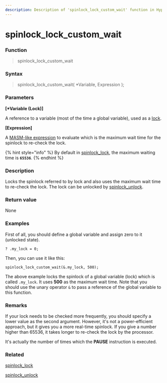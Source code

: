 ```yaml
---
description: Description of 'spinlock_lock_custom_wait' function in HyperDbg Scripts
---
```


# spinlock_lock_custom_wait

### Function

> spinlock_lock_custom_wait

### Syntax

> spinlock_lock_custom_wait( \*Variable, Expression );

### Parameters

**\[\*Variable (Lock)]**

A reference to a variable (most of the time a global variable), used as a [lock](https://en.wikipedia.org/wiki/Spinlock).

**\[Expression]**

A [MASM-like expression](https://docs.hyperdbg.org/commands/scripting-language/assumptions-and-evaluations) to evaluate which is the maximum wait time for the spinlock to re-check the lock.

{% hint style="info" %}
By default in [spinlock_lock](https://docs.hyperdbg.org/commands/scripting-language/functions/spinlocks/spinlock_lock), the maximum waiting time is **`65536`**.
{% endhint %}

### Description

Locks the spinlock referred to by lock and also uses the maximum wait time to re-check the lock. The lock can be unlocked by [spinlock_unlock](https://docs.hyperdbg.org/commands/scripting-language/functions/spinlocks/spinlock_unlock).

### Return value

None

### Examples

First of all, you should define a global variable and assign zero to it (unlocked state).

`? .my_lock = 0;`

Then, you can use it like this:

`spinlock_lock_custom_wait(&.my_lock, 500);`

The above example locks the spinlock of a global variable (lock) which is called `.my_lock`. It uses **500** as the maximum wait time. Note that you should use the unary operator `&` to pass a reference of the global variable to this function.

### Remarks

If your lock needs to be checked more frequently, you should specify a lower value as the second argument. However, it's not a power-efficient approach, but it gives you a more real-time spinlock. If you give a number higher than 65536, it takes longer to re-check the lock by the processor.

It's actually the number of times which the **PAUSE** instruction is executed.

### Related

[spinlock_lock](https://docs.hyperdbg.org/commands/scripting-language/functions/spinlocks/spinlock_lock)

[spinlock_unlock](https://docs.hyperdbg.org/commands/scripting-language/functions/spinlocks/spinlock_unlock)
